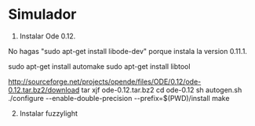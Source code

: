 Simulador
=========


1) Instalar Ode 0.12.

No hagas "sudo apt-get install libode-dev" porque instala la version 0.11.1.

sudo apt-get install automake
sudo apt-get install libtool

http://sourceforge.net/projects/opende/files/ODE/0.12/ode-0.12.tar.bz2/download
tar xjf ode-0.12.tar.bz2
cd ode-0.12
sh autogen.sh
./configure --enable-double-precision --prefix=$(PWD)/install
make

2) Instalar fuzzylight

